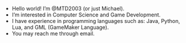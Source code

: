 - Hello world! I’m @MTD2003 (or just Michael).
- I’m interested in Computer Science and Game Development.
- I have experience in programming languages such as: Java, Python, Lua, and GML (GameMaker Language).
- You may reach me through email.

<!---
MTD2003/MTD2003 is a ✨ special ✨ repository because its `README.md` (this file) appears on your GitHub profile.
You can click the Preview link to take a look at your changes.
--->
